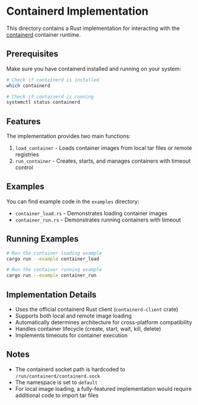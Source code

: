 # Containerd Implementation

This directory contains a Rust implementation for interacting with the [containerd](https://containerd.io/) container runtime.

## Prerequisites

Make sure you have containerd installed and running on your system:

```bash
# Check if containerd is installed
which containerd

# Check if containerd is running
systemctl status containerd
```

## Features

The implementation provides two main functions:

1. `load_container` - Loads container images from local tar files or remote registries
2. `run_container` - Creates, starts, and manages containers with timeout control

## Examples

You can find example code in the `examples` directory:

- `container_load.rs` - Demonstrates loading container images
- `container_run.rs` - Demonstrates running containers with timeout

## Running Examples

```bash
# Run the container loading example
cargo run --example container_load

# Run the container running example
cargo run --example container_run
```

## Implementation Details

- Uses the official containerd Rust client (`containerd-client` crate)
- Supports both local and remote image loading
- Automatically determines architecture for cross-platform compatibility
- Handles container lifecycle (create, start, wait, kill, delete)
- Implements timeouts for container execution

## Notes

- The containerd socket path is hardcoded to `/run/containerd/containerd.sock`
- The namespace is set to `default`
- For local image loading, a fully-featured implementation would require additional code to import tar files
